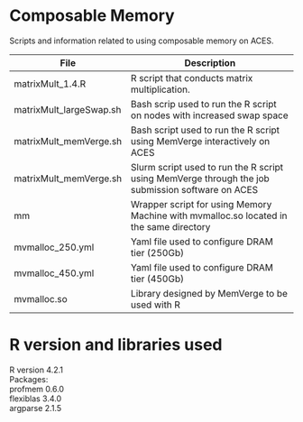 # Composable Memory
Scripts and information related to using composable memory on ACES.

File                      |    Description
--------------------------|--------------------------------------
matrixMult_1.4.R          | R script that conducts matrix multiplication.
matrixMult_largeSwap.sh   | Bash scrip used to run the R script on nodes with increased swap space
matrixMult_memVerge.sh    | Bash script used to run the R script using MemVerge interactively on ACES
matrixMult_memVerge.sh    | Slurm script used to run the R script using MemVerge through the job submission software on ACES
mm                        | Wrapper script for using Memory Machine with mvmalloc.so located in the same directory
mvmalloc_250.yml          | Yaml file used to configure DRAM tier (250Gb)
mvmalloc_450.yml          | Yaml file used to configure DRAM tier (450Gb)
mvmalloc.so               | Library designed by MemVerge to be used with R

# R version and libraries used
R version 4.2.1   
Packages:  
profmem 0.6.0      
flexiblas 3.4.0   
argparse 2.1.5  

